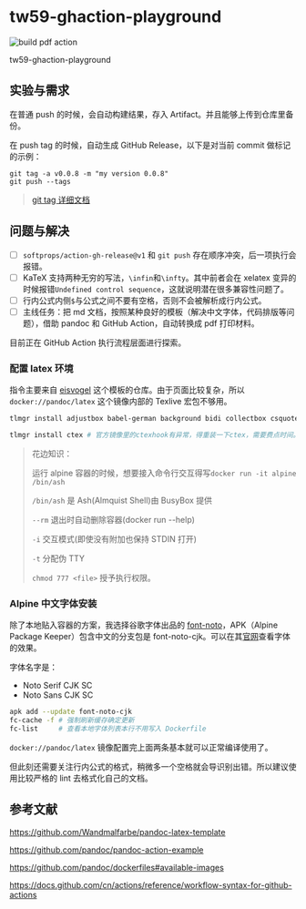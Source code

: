 # tw59-ghaction-playground

![build pdf action](https://github.com/TieWay59/tw59-ghaction-playground/actions/workflows/buildpdfaction.yml/badge.svg)

tw59-ghaction-playground

## 实验与需求

在普通 push 的时候，会自动构建结果，存入 Artifact。并且能够上传到仓库里备份。

在 push tag 的时候，自动生成 GitHub Release，以下是对当前 commit 做标记的示例：

```shell
git tag -a v0.0.8 -m "my version 0.0.8"
git push --tags
```

> [git tag 详细文档](https://git-scm.com/book/zh/v2/Git-%E5%9F%BA%E7%A1%80-%E6%89%93%E6%A0%87%E7%AD%BE)

## 问题与解决

- [ ] `softprops/action-gh-release@v1` 和 `git push` 存在顺序冲突，后一项执行会报错。
- [ ] KaTeX 支持两种无穷的写法，`\infin`和`\infty`。其中前者会在 xelatex 变异的时候报错`Undefined control sequence`，这就说明潜在很多兼容性问题了。
- [ ] 行内公式内侧`$`与公式之间不要有空格，否则不会被解析成行内公式。
- [ ] 主线任务：把 md 文档，按照某种良好的模板（解决中文字体，代码排版等问题），借助 pandoc 和 GitHub Action，自动转换成 pdf 打印材料。

目前正在 GitHub Action 执行流程层面进行探索。

### 配置 latex 环境

指令主要来自 [eisvogel](https://github.com/Wandmalfarbe/pandoc-latex-template) 这个模板的仓库。由于页面比较复杂，所以 `docker://pandoc/latex` 这个镜像内部的 Texlive 宏包不够用。

```bash
tlmgr install adjustbox babel-german background bidi collectbox csquotes everypage filehook footmisc footnotebackref framed fvextra letltxmacro ly1 mdframed mweights needspace pagecolor sourcecodepro sourcesanspro titling ucharcat ulem unicode-math upquote xecjk xurl zref

tlmgr install ctex # 官方镜像里的ctexhook有异常，得重装一下ctex，需要费点时间。
```

> 花边知识：
>
> 运行 alpine 容器的时候，想要接入命令行交互得写`docker run -it alpine /bin/ash`
>
> `/bin/ash` 是 Ash(Almquist Shell)由 BusyBox 提供
>
> `--rm` 退出时自动删除容器(docker run --help)
>
> `-i` 交互模式(即使没有附加也保持 STDIN 打开)
>
> `-t` 分配伪 TTY
>
> `chmod 777 <file>` 授予执行权限。

### Alpine 中文字体安装

除了本地贴入容器的方案，我选择谷歌字体出品的 [font-noto](https://pkgs.alpinelinux.org/package/edge/community/x86/font-noto)，APK（Alpine Package Keeper）包含中文的分支包是 font-noto-cjk。可以在其[官网](https://www.google.com/get/noto/#sans-hans)查看字体的效果。

字体名字是：

- Noto Serif CJK SC
- Noto Sans CJK SC

```bash
apk add --update font-noto-cjk
fc-cache -f # 强制刷新缓存确定更新
fc-list     # 查看本地字体列表本行不用写入 Dockerfile
```

`docker://pandoc/latex` 镜像配置完上面两条基本就可以正常编译使用了。

但此刻还需要关注行内公式的格式，稍微多一个空格就会导识别出错。所以建议使用比较严格的 lint 去格式化自己的文档。

## 参考文献

<https://github.com/Wandmalfarbe/pandoc-latex-template>

<https://github.com/pandoc/pandoc-action-example>

<https://github.com/pandoc/dockerfiles#available-images>

<https://docs.github.com/cn/actions/reference/workflow-syntax-for-github-actions>
